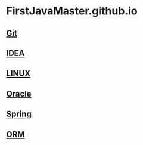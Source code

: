 # FirstJavaMaster.github.io

## [Git](./src/git/Git.md)

## [IDEA](./src/idea/IDEA.md)

## [LINUX](src/linux/README.md)

## [Oracle](src/oracle/README.md)

## [Spring](./src/spring/Spring4.x.md)

## [ORM](./src/orm/ORM.md)